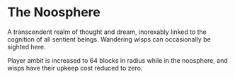# The Noosphere
A transcendent realm of thought and dream, inorexably linked to the cognition of all sentient beings. Wandering wisps can occasionally be sighted here.

Player ambit is increased to 64 blocks in radius while in the noosphere, and wisps have their upkeep cost reduced to zero.
